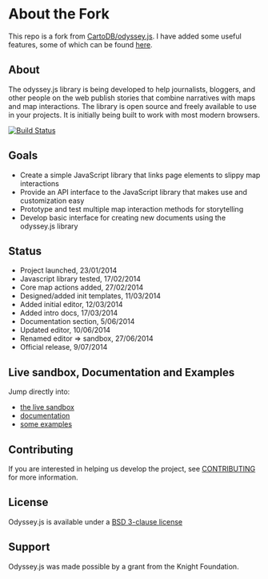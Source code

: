 # About the Fork

This repo is a fork from [CartoDB/odyssey.js](https://github.com/CartoDB/odyssey.js). I have added some useful features, some of which can be found [here](http://nyushanghai.github.io/odyssey.js/documentation/).

## About

The odyssey.js library is being developed to help journalists, bloggers, and other people on the web publish stories that combine narratives with maps and map interactions. The library is open source and freely available to use in your projects. It is initially being built to work with most modern browsers.

[![Build Status](https://travis-ci.org/CartoDB/odyssey.js.png)](https://travis-ci.org/CartoDB/odyssey.js)

## Goals

* Create a simple JavaScript library that links page elements to slippy map interactions
* Provide an API interface to the JavaScript library that makes use and customization easy
* Prototype and test multiple map interaction methods for storytelling
* Develop basic interface for creating new documents using the odyssey.js library

## Status

* Project launched, 23/01/2014
* Javascript library tested, 17/02/2014
* Core map actions added, 27/02/2014
* Designed/added init templates, 11/03/2014
* Added initial editor, 12/03/2014
* Added intro docs, 17/03/2014
* Documentation section, 5/06/2014
* Updated editor, 10/06/2014
* Renamed editor => sandbox, 27/06/2014
* Official release, 9/07/2014

## Live sandbox, Documentation and Examples

Jump directly into:

* [the live sandbox](http://cartodb.github.io/odyssey.js/index.html)
* [documentation](http://cartodb.github.io/odyssey.js/documentation) 
* [some examples](http://cartodb.github.io/odyssey.js/documentation/#the-odyssey-sandbox) 



## Contributing

If you are interested in helping us develop the project, see [CONTRIBUTING](CONTRIBUTING.md) for more information.

## License 

Odyssey.js is available under a [BSD 3-clause license](LICENSE)

## Support

Odyssey.js was made possible by a grant from the Knight Foundation. 

